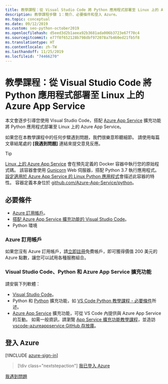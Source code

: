 ```yaml
---
title: 教學課程：從 Visual Studio Code 將 Python 應用程式部署至 Linux 上的 Azure App Service
description: 教學課程步驟 1：簡介、必要條件和登入 Azure。
ms.topic: conceptual
ms.date: 09/12/2019
ms.custom: seo-python-october2019
ms.openlocfilehash: d5eed3d2b1aeea92b3681ada006b3723e67f70c4
ms.sourcegitcommit: e77f8f652128b798dbf972078a7b460ed21fb5f8
ms.translationtype: HT
ms.contentlocale: zh-TW
ms.lasthandoff: 11/25/2019
ms.locfileid: "74466270"
---
```

# <a name="tutorial-deploy-python-apps-to-azure-app-service-on-linux-from-visual-studio-code"></a>教學課程：從 Visual Studio Code 將 Python 應用程式部署至 Linux 上的 Azure App Service

本文會逐步引導您使用 Visual Studio Code，搭配 [Azure App Service](https://marketplace.visualstudio.com/items?itemName=ms-azuretools.vscode-azureappservice) 擴充功能將 Python 應用程式部署至 Linux 上的 Azure App Service。

如果您在本教學課程中的任何步驟遇到問題，我們很樂意聆聽細節。 請使用每篇文章結尾處的 **[我遇到問題]** 連結來提交意見反應。

> [!TIP]
> [Linux 上的 Azure App Service](https://docs.microsoft.com/azure/app-service/containers/app-service-linux-intro) 會在預先定義的 Docker 容器中執行您的原始程式碼。 該容器會使用 [Gunicorn](https://gunicorn.org) Web 伺服器，搭配 Python 3.7 執行應用程式。 [設定適用於 Azure App Service 的 Linux Python 應用程式](https://docs.microsoft.com/azure/app-service/containers/how-to-configure-python)會描述此容器的特性。 容器定義本身位於 [github.com/Azure-App-Service/python](https://github.com/Azure-App-Service/python/tree/master/3.7)。

## <a name="prerequisites"></a>必要條件

- [Azure 訂用帳戶](#azure-subscription)。
- [搭配 Azure App Service 擴充功能的 Visual Studio Code](#visual-studio-code-python-and-the-azure-app-service-extension)。
- Python 環境

### <a name="azure-subscription"></a>Azure 訂用帳戶

如果您沒有 Azure 訂用帳戶，請[立即註冊](https://azure.microsoft.com/free/?utm_source=campaign&utm_campaign=vscode-tutorial-appservice-extension&mktingSource=vscode-tutorial-appservice-extension)免費帳戶，即可獲得價值 200 美元的 Azure 點數，讓您可以試用各種服務組合。

### <a name="visual-studio-code-python-and-the-azure-app-service-extension"></a>Visual Studio Code、Python 和 Azure App Service 擴充功能

請安裝下列軟體：

- [Visual Studio Code](https://code.visualstudio.com/)。
- Python 和 [Python](https://marketplace.visualstudio.com/items?itemName=ms-python.python) 擴充功能，如 [VS Code Python 教學課程 - 必要條件](https://code.visualstudio.com/docs/python/python-tutorial)所述。
- [Azure App Service](vscode:extension/ms-azuretools.vscode-azureappservice) 擴充功能，可從 VS Code 內提供與 Azure App Service 的互動。 如需一般資訊，請瀏覽 [App Service 擴充功能教學課程](https://code.visualstudio.com/tutorials/app-service-extension/getting-started)，並造訪 [vscode-azureappservice GitHub 存放庫](https://github.com/Microsoft/vscode-azureappservice)。

## <a name="sign-in-to-azure"></a>登入 Azure

[!INCLUDE [azure-sign-in](includes/azure-sign-in.md)]

> [!div class="nextstepaction"]
> [我已登入 Azure](tutorial-deploy-app-service-on-linux-02.md)

[我遇到問題](https://www.research.net/r/PWZWZ52?tutorial=vscode-appservice-python&step=01-verify-prerequisites)
